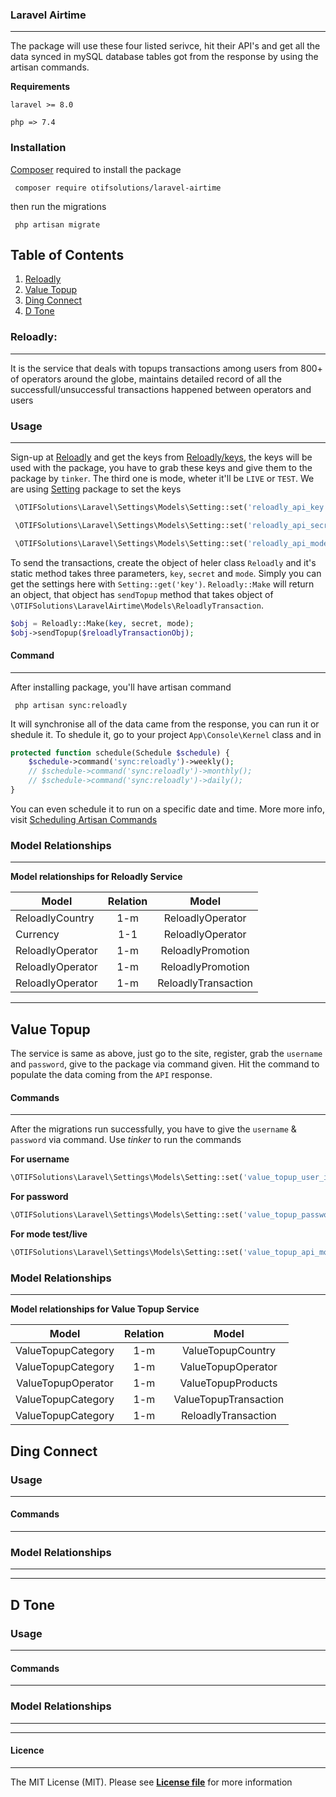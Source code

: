 
### Laravel Airtime
___________________
The package will use these four listed serivce, hit their API's and get all the data synced in
mySQL database tables got from the response by using the artisan commands.

**Requirements**

`laravel >= 8.0`

`php => 7.4`


### Installation
[Composer](https://getcomposer.org/download/) required to install the package

```
 composer require otifsolutions/laravel-airtime
```

then run the migrations

```
 php artisan migrate
```

## Table of Contents
1. [Reloadly](#reloadly)
2. [Value Topup](#value-topup)
3. [Ding Connect](#ding-connect)
4. [D Tone](#d-tone)


### Reloadly:
_____________
It is the service that deals with topups transactions among users from 800+ of operators around the globe,
maintains detailed record of all the successfull/unsuccessful transactions happened between operators and users


### Usage
_________
Sign-up at [Reloadly](https://www.reloadly.com/) and get the keys from [Reloadly/keys](https://www.reloadly.com/developers/api-settings),
the keys will be used with the package, you have to grab these keys and give them to the package by `tinker`.
The third one is mode, wheter it'll be `LIVE` or `TEST`. We are using [Setting](https://github.com/otifsolutions/laravel-settings)
package to set the keys

```php
 \OTIFSolutions\Laravel\Settings\Models\Setting::set('reloadly_api_key', 'API Client ID')
```

```php
 \OTIFSolutions\Laravel\Settings\Models\Setting::set('reloadly_api_secret', 'API Client Secret')
```

```php
 \OTIFSolutions\Laravel\Settings\Models\Setting::set('reloadly_api_mode', 'MODE')
```


To send the transactions, create the object of heler class `Reloadly` and it's static method takes three parameters,
`key`, `secret` and `mode`. Simply you can get the settings here with `Setting::get('key')`. `Reloadly::Make` will
return an object, that object has `sendTopup` method that takes object of `\OTIFSolutions\LaravelAirtime\Models\ReloadlyTransaction`.

```php
$obj = Reloadly::Make(key, secret, mode);
$obj->sendTopup($reloadlyTransactionObj);
```



#### Command
____________
After installing package, you'll have artisan command

```
 php artisan sync:reloadly
```

It will synchronise all of the data came from the response, you can run it or shedule it. To shedule it,
go to your project `App\Console\Kernel` class and in

```php
protected function schedule(Schedule $schedule) {
    $schedule->command('sync:reloadly')->weekly();
    // $schedule->command('sync:reloadly')->monthly();
    // $schedule->command('sync:reloadly')->daily();
}
```

You can even schedule it to run on a specific date and time. More more info, visit
[Scheduling Artisan Commands](https://laravel.com/docs/master/scheduling#scheduling-artisan-commands)



### Model Relationships
_______________________

**Model relationships for Reloadly Service**

| Model           | Relation   |Model               |
| --------------- |:----------:|:------------------:|
| ReloadlyCountry | 1-m        | ReloadlyOperator   |
| Currency        | 1-1        | ReloadlyOperator   |
| ReloadlyOperator| 1-m        | ReloadlyPromotion  |
| ReloadlyOperator| 1-m        | ReloadlyPromotion  |
| ReloadlyOperator| 1-m        | ReloadlyTransaction|


__________________________________________________________________________________

## Value Topup
The service is same as above, just go to the site, register, grab the `username` and `password`,
give to the package via command given. Hit the command to populate the data coming from the `API`
response.


#### Commands
_____________
After the migrations run successfully, you have to give the `username` & `password` via command. Use *tinker*
to run the commands

**For username**
```php
\OTIFSolutions\Laravel\Settings\Models\Setting::set('value_topup_user_id', 'userid');
```

**For password**
```php
\OTIFSolutions\Laravel\Settings\Models\Setting::set('value_topup_password', 'password');
```

**For mode test/live**
```php
\OTIFSolutions\Laravel\Settings\Models\Setting::set('value_topup_api_mode', 'MODE');
```


### Model Relationships
________________________

**Model relationships for Value Topup Service**

| Model                | Relation   |Model                  |
| :------------------: |:----------:|:---------------------:|
| ValueTopupCategory   | 1-m        | ValueTopupCountry     |
| ValueTopupCategory   | 1-m        | ValueTopupOperator    |
| ValueTopupOperator   | 1-m        | ValueTopupProducts    |
| ValueTopupCategory   | 1-m        | ValueTopupTransaction |
| ValueTopupCategory   | 1-m        | ReloadlyTransaction   |


## Ding Connect


### Usage
_________



#### Commands
_____________





### Model Relationships
________________________




__________________________________________________________________________________

## D Tone


### Usage
_________



#### Commands
_____________





### Model Relationships
________________________




_______________________________________________________________________________________________


#### Licence
____________
The MIT License (MIT). Please see [**License file**](https://github.com/otifsolutions/laravel-airtime/blob/main/LICENSE) for more information

